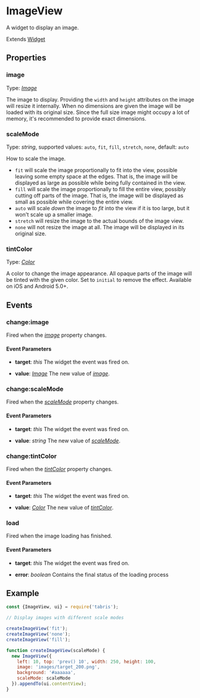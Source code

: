 ---
---
# ImageView

A widget to display an image.

Extends [Widget](Widget.md)

## Properties

### image

Type: *[Image](../types.md#image)*

The image to display. Providing the `width` and `height` attributes on the image will resize it internally. When no dimensions are given the image will be loaded with its original size. Since the full size image might occupy a lot of memory, it's recommended to provide exact dimensions.

### scaleMode

Type: *string*, supported values: `auto`, `fit`, `fill`, `stretch`, `none`, default: `auto`

How to scale the image.

- `fit` will scale the image proportionally to fit into the view, possible leaving some empty space at the edges. That is, the image will be displayed as large as possible while being fully contained in the view.
- `fill` will scale the image proportionally to fill the entire view, possibly cutting off parts of the image. That is, the image will be displayed as small as possible while covering the entire view.
- `auto` will scale *down* the image to *fit* into the view if it is too large, but it won't scale up a smaller image.
- `stretch` will resize the image to the actual bounds of the image view.
- `none` will not resize the image at all. The image will be displayed in its original size.

### tintColor

Type: *[Color](../types.md#color)*

A color to change the image appearance. All opaque parts of the image will be tinted with the given color. Set to `initial` to remove the effect. Available on iOS and Android 5.0+.


## Events

### change:image

Fired when the [*image*](#image) property changes.

#### Event Parameters 

- **target**: *this*
    The widget the event was fired on.

- **value**: *[Image](../types.md#image)*
    The new value of [*image*](#image).


### change:scaleMode

Fired when the [*scaleMode*](#scaleMode) property changes.

#### Event Parameters 

- **target**: *this*
    The widget the event was fired on.

- **value**: *string*
    The new value of [*scaleMode*](#scaleMode).


### change:tintColor

Fired when the [*tintColor*](#tintColor) property changes.

#### Event Parameters 

- **target**: *this*
    The widget the event was fired on.

- **value**: *[Color](../types.md#color)*
    The new value of [*tintColor*](#tintColor).


### load

Fired when the image loading has finished.

#### Event Parameters 

- **target**: *this*
    The widget the event was fired on.

- **error**: *boolean*
    Contains the final status of the loading process





## Example

```js
const {ImageView, ui} = require('tabris');

// Display images with different scale modes

createImageView('fit');
createImageView('none');
createImageView('fill');

function createImageView(scaleMode) {
  new ImageView({
    left: 10, top: 'prev() 10', width: 250, height: 100,
    image: 'images/target_200.png',
    background: '#aaaaaa',
    scaleMode: scaleMode
  }).appendTo(ui.contentView);
}
```